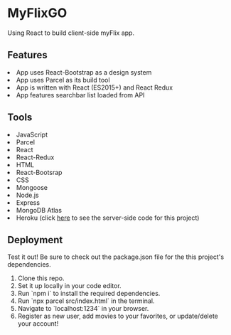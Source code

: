 # MyFlixGO
 
Using React to build client-side myFlix app. 

## Features

<li>App uses React-Bootstrap as a design system</li>
<li>App uses Parcel as its build tool</li>
<li>App is written with React (ES2015+) and React Redux</li>
<li>App features searchbar list loaded from API</li>

## Tools
<li>JavaScript</li>
<li>Parcel</li>
<li>React</li>
<li>React-Redux</li>
<li>HTML</li>
<li>React-Bootsrap</li>
<li>CSS</li>
<li>Mongoose</li>
<li>Node.js</li>
<li>Express</li>
<li>MongoDB Atlas</li>
<li>Heroku (click <a href="https://github.com/lekolawole/myFlix">here</a> to see the server-side code for this project)</li>

## Deployment
Test it out!
Be sure to check out the package.json file for the this project's dependencies. 
<ol>
  <li>Clone this repo.</li>
  <li>Set it up locally in your code editor.</li>
  <li>Run `npm i` to install the required dependencies.</li>
  <li>Run `npx parcel src/index.html` in the terminal.</li>
  <li>Navigate to `localhost:1234` in your browser.</li>
  <li>Register as new user, add movies to your favorites, or update/delete your account!</li>
</ol>


